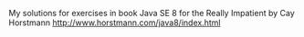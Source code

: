 My solutions for exercises in book Java SE 8 for the Really Impatient by Cay Horstmann http://www.horstmann.com/java8/index.html